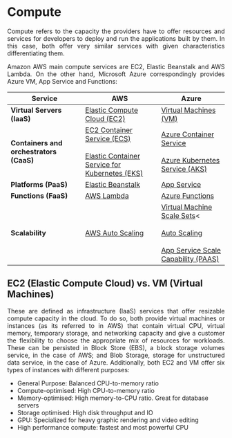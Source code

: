 # Compute


<p align="justify"> Compute refers to the capacity the providers have to offer resources and services for developers to deploy and run the applications built by them. In this case, both offer very similar services with given characteristics differentiating them. </p> 

<p align="justify"> Amazon AWS main compute services are EC2, Elastic Beanstalk and AWS Lambda. On the other hand, Microsoft Azure correspondingly provides Azure VM, App Service and Functions: </p> 

Service | AWS | Azure
--------| ----| ------
**Virtual Servers (IaaS)** | <a href= "https://aws.amazon.com/ec2/"> Elastic Compute Cloud (EC2) </a> | <a href= "https://azure.microsoft.com/en-gb/services/virtual-machines/"> Virtual Machines (VM) </a>
**Containers and orchestrators (CaaS)**|<a href= "https://aws.amazon.com/ecs/features/">EC2 Container Service (ECS)</a></br><br><a href= "https://aws.amazon.com/eks/">Elastic Container Service for Kubernetes (EKS)</a></br>|<a href="https://docs.microsoft.com/en-us/azure/container-service/">Azure Container Service</a></br><br><a href= "https://azure.microsoft.com/en-gb/services/kubernetes-service/">Azure Kubernetes Service (AKS)</a></br>
**Platforms (PaaS)**|<a href= "https://aws.amazon.com/elasticbeanstalk/">Elastic Beanstalk</a>|<a href= "https://azure.microsoft.com/en-gb/services/app-service/">App Service</a>
**Functions (FaaS)**|<a href= "https://aws.amazon.com/lambda/">AWS Lambda</a>|<a href= "https://azure.microsoft.com/en-gb/blog/introducing-azure-functions/">Azure Functions</a>
**Scalability**|<a href= "https://aws.amazon.com/autoscaling/">AWS Auto Scaling</a>|<a href= "https://azure.microsoft.com/en-gb/services/virtual-machine-scale-sets/">Virtual Machine Scale Sets</a><</br><br> <a href= "https://azure.microsoft.com/en-gb/features/autoscale/">Auto Scaling</a></br><br><a href= "https://docs.microsoft.com/en-us/azure/app-service/web-sites-scale">App Service Scale Capability (PAAS)</a></br>



## EC2 (Elastic Compute Cloud) vs. VM (Virtual Machines)

<p align="justify"> These are defined as infrastructure (IaaS) services that offer resizable compute capacity in the cloud. To do so, both provide virtual machines or instances (as its referred to in AWS) that contain virtual CPU, virtual memory, temporary storage, and networking capacity and give a customer the flexibility to choose the appropriate mix of resources for workloads. These can be persisted in Block Store (EBS), a block storage volumes service,  in the case of AWS; and Blob Storage, storage for unstructured data service, in the case of Azure. Additionally, both EC2 and VM offer six types of instances with different purposes: </p> 

- General Purpose: Balanced CPU-to-memory ratio
- Compute-optimised: High CPU-to-memory ratio
- Memory-optimised: High memory-to-CPU ratio. Great for database servers
- Storage optimised: High disk throughput and IO
- GPU: Specialized for heavy graphic rendering and video editing
- High performance compute: fastest and most powerful CPU

